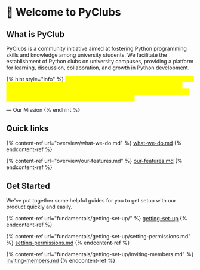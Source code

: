 # 👋 Welcome to PyClubs

## What is PyClub

PyClubs is a community initiative aimed at fostering Python programming skills and knowledge among university students. We facilitate the establishment of Python clubs on university campuses, providing a platform for learning, discussion, collaboration, and growth in Python development.

{% hint style="info" %}
_<mark style="color:yellow;">**Empowering the next generation through inclusive learning environments, PyClubs unites students across disciplines to explore, excel in, and lead with Python, bridging academia and industry through innovation, collaboration, and community**</mark>_

— Our Mission
{% endhint %}

## Quick links

{% content-ref url="overview/what-we-do.md" %}
[what-we-do.md](overview/what-we-do.md)
{% endcontent-ref %}

{% content-ref url="overview/our-features.md" %}
[our-features.md](overview/our-features.md)
{% endcontent-ref %}

## Get Started

We've put together some helpful guides for you to get setup with our product quickly and easily.

{% content-ref url="fundamentals/getting-set-up/" %}
[getting-set-up](fundamentals/getting-set-up/)
{% endcontent-ref %}

{% content-ref url="fundamentals/getting-set-up/setting-permissions.md" %}
[setting-permissions.md](fundamentals/getting-set-up/setting-permissions.md)
{% endcontent-ref %}

{% content-ref url="fundamentals/getting-set-up/inviting-members.md" %}
[inviting-members.md](fundamentals/getting-set-up/inviting-members.md)
{% endcontent-ref %}
